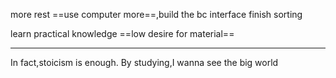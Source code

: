 more rest
==use computer more==,build the bc interface
finish sorting

learn practical knowledge
==low desire for material==
*********
In fact,stoicism is enough.
By studying,I wanna see the big world